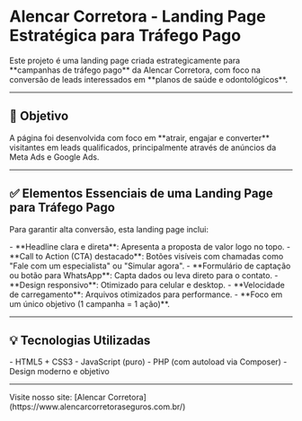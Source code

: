 # Alencar Corretora - Landing Page Estratégica para Tráfego Pago

<p>Este projeto é uma landing page criada estrategicamente para **campanhas de tráfego pago** da Alencar Corretora, com foco na conversão de leads interessados em **planos de saúde e odontológicos**.</p>

---

## 🎯 Objetivo

<p>A página foi desenvolvida com foco em **atrair, engajar e converter** visitantes em leads qualificados, principalmente através de anúncios da Meta Ads e Google Ads.</p>

---

## ✅ Elementos Essenciais de uma Landing Page para Tráfego Pago

Para garantir alta conversão, esta landing page inclui:
<p>- **Headline clara e direta**: Apresenta a proposta de valor logo no topo.
- **Call to Action (CTA) destacado**: Botões visíveis com chamadas como "Fale com um especialista" ou "Simular agora".
- **Formulário de captação ou botão para WhatsApp**: Capta dados ou leva direto para o contato.
- **Design responsivo**: Otimizado para celular e desktop.
- **Velocidade de carregamento**: Arquivos otimizados para performance.
- **Foco em um único objetivo (1 campanha = 1 ação)**.</p>

---

## 💡 Tecnologias Utilizadas

<p>- HTML5 + CSS3
- JavaScript (puro)
- PHP (com autoload via Composer)
- Design moderno e objetivo</p>

---

<p>Visite nosso site: [Alencar Corretora](https://www.alencarcorretoraseguros.com.br/)</p>
